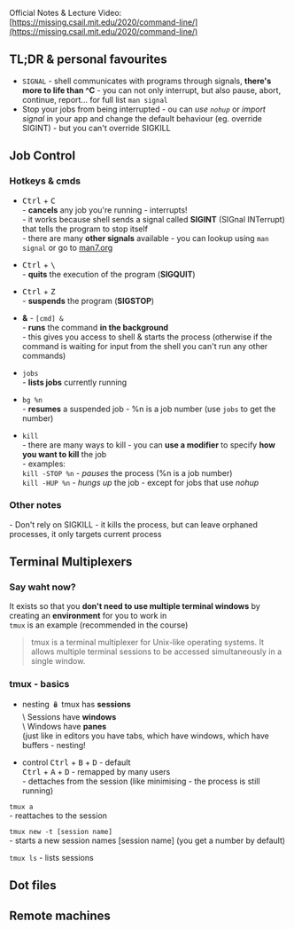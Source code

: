 Official Notes & Lecture Video: [https://missing.csail.mit.edu/2020/command-line/](https://missing.csail.mit.edu/2020/command-line/)  

## TL;DR & personal favourites
- `SIGNAL` - shell communicates with programs through signals, **there's more to life than ^C** - you can not only interrupt, but also pause, abort, continue, report... for full list `man signal`  
- Stop your jobs from being interrupted - ou can _use `nohup`_ or _import signal_ in your app and change the default behaviour (eg. override SIGINT) - but you can't override SIGKILL  




## Job Control

### Hotkeys & cmds

- <kbd>Ctrl</kbd> + <kbd>C</kbd>  
\- **cancels** any job you're running - interrupts!  
\- it works because shell sends a signal called **SIGINT** (SIGnal INTerrupt) that tells the program to stop itself  
\- there are many **other signals** available - you can lookup using `man signal` or go to [man7.org](https://man7.org/linux/man-pages/man7/signal.7.html)  

- <kbd>Ctrl</kbd> + <kbd>\\</kbd>  
\- **quits** the execution of the program (**SIGQUIT**)  

- <kbd>Ctrl</kbd> + <kbd>Z</kbd>  
\- **suspends** the program (**SIGSTOP**)  

- **&** -  `[cmd] &`   
\- **runs** the command **in the background**  
\- this gives you access to shell & starts the process (otherwise if the command is waiting for input from the shell you can't run any other commands)

- `jobs`  
\- **lists jobs** currently running

- `bg %n`  
\- **resumes** a suspended job - %n is a job number (use `jobs` to get the number)  
 
- `kill`  
\- there are many ways to kill - you can **use a modifier** to specify **how you want to kill** the job  
\- examples:  
`kill -STOP %n` - _pauses_ the process (%n is a job number)  
`kill -HUP %n` - _hungs up_ the job - except for jobs that use _nohup_  


### Other notes  
\- Don't rely on SIGKILL - it kills the process, but can leave orphaned processes, it only targets current process  


## Terminal Multiplexers
### Say waht now?
It exists so that you **don't need to use multiple terminal windows** by creating an **environment** for you to work in  
`tmux` is an example (recommended in the course)  
> tmux is a terminal multiplexer for Unix-like operating systems. It allows multiple terminal sessions to be accessed simultaneously in a single window.  

### tmux - basics
- nesting :nesting_dolls:
tmux has **sessions**  
\	Sessions have **windows**  
\		Windows have **panes**  
(just like in editors you have tabs, which have windows, which have buffers - nesting!  

- control
<kbd>Ctrl</kbd> + <kbd>B</kbd> + <kbd>D</kbd>  - default  
<kbd>Ctrl</kbd> + <kbd>A</kbd> + <kbd>D</kbd>  - remapped by many users  
\-  dettaches from the session (like minimising - the process is still running)  
  
`tmux a`  
\- reattaches to the session  
  
`tmux new -t [session name]`  
\- starts a new session names [session name] \(you get a number by default)  

`tmux ls` - lists sessions  
  


## Dot files

## Remote machines